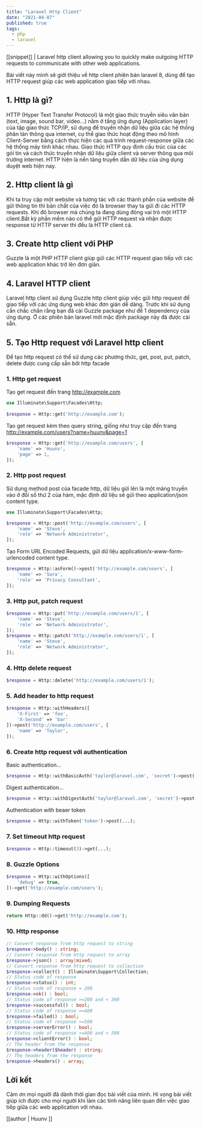 ```yaml
---
title: "Laravel Http Client"
date: "2021-04-07"
published: true
tags:
  - php
  - laravel
---
```

[[snippet]]
| Laravel http client allowing you to quickly make outgoing HTTP requests to communicate with other web applications.

Bài viết này mình sẽ giới thiệu về http client phiên bản laravel 8, dùng để tạo HTTP request giúp các web application giao tiếp với nhau.

## 1. Http là gì?
HTTP (Hyper Text Transfer Protocol) là một giao thức truyền siêu văn bản (text, image, sound bar, video…) nằm ở tầng ứng dụng (Application layer) của tập giao thức TCP/IP, sử dụng để truyền nhận dữ liệu giữa các hệ thống phân tán thông qua internet, cụ thể giao thức hoạt động theo mô hình Client-Server bằng cách thực hiện các quá trình request-response giữa các hệ thống máy tính khác nhau. Giao thức HTTP quy định cấu trúc của các gói tin và cách thức truyền nhận dữ liệu giữa client và server thông qua môi trường internet. HTTP hiện là nền tảng truyền dẫn dữ liệu của ứng dụng duyệt web hiện nay.

## 2. Http client là gì
Khi ta truy cập một website và tương tác với các thành phần của website để gửi thông tin thì bản chất của việc đó là browser thay ta gửi đi các HTTP requests. Khi đó browser mà chúng ta đang dùng đóng vai trò một HTTP client.Bất kỳ phần mềm nào có thể gửi HTTP request và nhận được response từ HTTP server thì đều là HTTP client cả.

## 3. Create http client với PHP
Guzzle là một PHP HTTP client giúp gửi các HTTP request giao tiếp với các web application khác trở lên đơn giản.

## 4. Laravel HTTP client
Laravel http client sử dụng Guzzle http client giúp việc gửi http request để giao tiếp với các ứng dụng web khác đơn giản dễ dàng. Trước khi sử dụng cần chắc chắn rằng bạn đã cài Guzzle package như để 1 dependency của ứng dụng. Ở các phiên bản laravel mới mặc định package này đã được cài sẵn.

## 5. Tạo Http request với Laravel http client
Để tạo http request có thể sử dụng các phương thức, get, post, put, patch, delete được cung cấp sẵn bởi http facade

### 1. Http get request
Tạo get request đến trang http://example.com

```php
use Illuminate\Support\Facades\Http;
 
$response = Http::get('http://example.com');
```

Tạo get request kèm theo query string, giống như truy cập đến trang http://example.com/users?name=huunv&page=1

```php
$response = Http::get('http://example.com/users', [
    'name' => 'Huunv',
    'page' => 1,
]);
```

### 2. Http post request
Sử dụng method post của facade http, dữ liệu gửi lên là một mảng truyền vào ở đối số thứ 2 của hàm, mặc định dữ liệu sẽ gửi theo application/json content type.

```php
use Illuminate\Support\Facades\Http;

$response = Http::post('http://example.com/users', [
    'name' => 'Steve',
    'role' => 'Network Administrator',
]);
```
Tạo Form URL Encoded Requests, gửi dữ liệu application/x-www-form-urlencoded content type.
```php
$response = Http::asForm()->post('http://example.com/users', [
    'name' => 'Sara',
    'role' => 'Privacy Consultant',
]);
```

### 3. Http put, patch request
```php
$response = Http::put('http://example.com/users/1', [
    'name' => 'Steve',
    'role' => 'Network Administrator',
]);
$response = Http::patch('http://example.com/users/1', [
    'name' => 'Steve',
    'role' => 'Network Administrator',
]);
```

### 4. Http delete request
```php
$response = Http::delete('http://example.com/users/1');
```

### 5. Add header to http request
```php
$response = Http::withHeaders([
    'X-First' => 'foo',
    'X-Second' => 'bar'
])->post('http://example.com/users', [
    'name' => 'Taylor',
]);
```

### 6. Create http request với authentication
Basic authentication...
```php
$response = Http::withBasicAuth('taylor@laravel.com', 'secret')->post(...);
```

Digest authentication...
```php
$response = Http::withDigestAuth('taylor@laravel.com', 'secret')->post(...);
```

Authentication with beaer token
```php
$response = Http::withToken('token')->post(...);
```

### 7. Set timeout http request
```php
$response = Http::timeout(3)->get(...);
```

### 8. Guzzle Options
```php
$response = Http::withOptions([
    'debug' => true,
])->get('http://example.com/users');
```

### 9. Dumping Requests
```php
return Http::dd()->get('http://example.com');
```

### 10. Http response
```php
// Convert response from http request to string
$response->body() : string;
// Convert response from http request to array
$response->json() : array|mixed;
// Convert response from http request to collection
$response->collect() : Illuminate\Support\Collection;
// Status code of response
$response->status() : int;
// Status code of response = 200
$response->ok() : bool;
// Status code of response >=200 and < 300
$response->successful() : bool;
// Status code of response >=400
$response->failed() : bool;
// Status code of response >=500
$response->serverError() : bool;
// Status code of response >=400 and < 500
$response->clientError() : bool;
// The header from the response
$response->header($header) : string;
// The headers from the response
$response->headers() : array;
```

## Lời kết
Cảm ơn mọi người đã dành thời gian đọc bài viết của mình. Hi vọng bài viết giúp ích được cho mọi người khi làm các tính năng liên quan đến việc giao tiếp giữa các web application với nhau.

[[author | Huunv ]]
